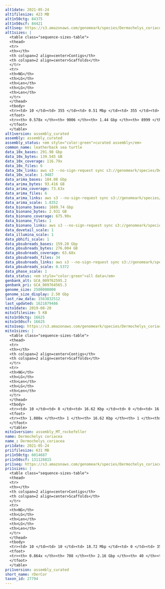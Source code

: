 ```yaml
---
alt1date: 2021-05-24
alt1filesize: 423 MB
alt1n50ctg: 84375
alt1n50scf: 84421
alt1seq: https://s3.amazonaws.com/genomeark/species/Dermochelys_coriacea/rDerCor1/assembly_curated/rDerCor1.alt.cur.20210524.fasta.gz
alt1sizes: |
  <table class="sequence-sizes-table">
  <thead>
  <tr>
  <th></th>
  <th colspan=2 align=center>Contigs</th>
  <th colspan=2 align=center>Scaffolds</th>
  </tr>
  <tr>
  <th>NG</th>
  <th>LG</th>
  <th>Len</th>
  <th>LG</th>
  <th>Len</th>
  </tr>
  </thead>
  <tbody>
  <tr><td> 10 </td><td> 355 </td><td> 0.51 Mbp </td><td> 355 </td><td> 0.51 Mbp </td></tr>  <tr><td> 20 </td><td> 956 </td><td> 0.34 Mbp </td><td> 956 </td><td> 0.34 Mbp </td></tr>  <tr><td> 30 </td><td> 1840 </td><td> 0.24 Mbp </td><td> 1840 </td><td> 0.24 Mbp </td></tr>  <tr><td> 40 </td><td> 3137 </td><td> 0.16 Mbp </td><td> 3137 </td><td> 0.16 Mbp </td></tr>  <tr style="background-color:#cccccc;"><td> 50 </td><td> 5298 </td><td> 84.38 Kbp </td><td> 5298 </td><td> 84.42 Kbp </td></tr>  <tr><td> 60 </td><td> - </td><td> - </td><td> - </td><td> - </td></tr>  <tr><td> 70 </td><td> - </td><td> - </td><td> - </td><td> - </td></tr>  <tr><td> 80 </td><td> - </td><td> - </td><td> - </td><td> - </td></tr>  <tr><td> 90 </td><td> - </td><td> - </td><td> - </td><td> - </td></tr>  <tr><td> 100 </td><td> - </td><td> - </td><td> - </td><td> - </td></tr>  </tbody>
  <tfoot>
  <tr><th> 0.578x </th><th> 9006 </th><th> 1.44 Gbp </th><th> 8999 </th><th> 1.44 Gbp </th></tr>
  </tfoot>
  </table>
alt1version: assembly_curated
assembly: assembly_curated
assembly_status: <em style="color:green">curated assembly</em>
common_name: leatherback sea turtle
data_10x_bases: 291.98 Gbp
data_10x_bytes: 139.545 GB
data_10x_coverage: 116.79x
data_10x_files: 6
data_10x_links: aws s3 --no-sign-request sync s3://genomeark/species/Dermochelys_coriacea/rDerCor1/genomic_data/10x/ .<br>
data_10x_scale: 1.9487
data_arima_bases: 184.08 Gbp
data_arima_bytes: 93.416 GB
data_arima_coverage: 73.63x
data_arima_files: 6
data_arima_links: aws s3 --no-sign-request sync s3://genomeark/species/Dermochelys_coriacea/rDerCor1/genomic_data/arima/ .<br>
data_arima_scale: 1.8352
data_bionano_bases: 1689.74 Gbp
data_bionano_bytes: 2.931 GB
data_bionano_coverage: 675.90x
data_bionano_files: 1
data_bionano_links: aws s3 --no-sign-request sync s3://genomeark/species/Dermochelys_coriacea/rDerCor1/genomic_data/bionano/ .<br>
data_dovetail_scale: 1
data_illumina_scale: 1
data_pbhifi_scale: 1
data_pbsubreads_bases: 159.20 Gbp
data_pbsubreads_bytes: 276.004 GB
data_pbsubreads_coverage: 63.68x
data_pbsubreads_files: 34
data_pbsubreads_links: aws s3 --no-sign-request sync s3://genomeark/species/Dermochelys_coriacea/rDerCor1/genomic_data/pacbio/ . --exclude "*ccs*bam*"<br>
data_pbsubreads_scale: 0.5372
data_phase_scale: 1
data_status: <em style="color:green">all data</em>
genbank_alt: GCA_009762595.2
genbank_pri: GCA_009764565.3
genome_size: 2500000000
genome_size_display: 2.50 Gbp
last_raw_data: 1563832512
last_updated: 1621879486
mito1date: 2019-08-20
mito1filesize: 5 KB
mito1n50ctg: 16625
mito1n50scf: 16625
mito1seq: https://s3.amazonaws.com/genomeark/species/Dermochelys_coriacea/rDerCor1/assembly_MT_rockefeller/rDerCor1.MT.20190820.fasta.gz
mito1sizes: |
  <table class="sequence-sizes-table">
  <thead>
  <tr>
  <th></th>
  <th colspan=2 align=center>Contigs</th>
  <th colspan=2 align=center>Scaffolds</th>
  </tr>
  <tr>
  <th>NG</th>
  <th>LG</th>
  <th>Len</th>
  <th>LG</th>
  <th>Len</th>
  </tr>
  </thead>
  <tbody>
  <tr><td> 10 </td><td> 0 </td><td> 16.62 Kbp </td><td> 0 </td><td> 16.62 Kbp </td></tr>  <tr><td> 20 </td><td> 0 </td><td> 16.62 Kbp </td><td> 0 </td><td> 16.62 Kbp </td></tr>  <tr><td> 30 </td><td> 0 </td><td> 16.62 Kbp </td><td> 0 </td><td> 16.62 Kbp </td></tr>  <tr><td> 40 </td><td> 0 </td><td> 16.62 Kbp </td><td> 0 </td><td> 16.62 Kbp </td></tr>  <tr style="background-color:#cccccc;"><td> 50 </td><td> 0 </td><td style="background-color:#ff8888;"> 16.62 Kbp </td><td> 0 </td><td style="background-color:#ff8888;"> 16.62 Kbp </td></tr>  <tr><td> 60 </td><td> 0 </td><td> 16.62 Kbp </td><td> 0 </td><td> 16.62 Kbp </td></tr>  <tr><td> 70 </td><td> 0 </td><td> 16.62 Kbp </td><td> 0 </td><td> 16.62 Kbp </td></tr>  <tr><td> 80 </td><td> 0 </td><td> 16.62 Kbp </td><td> 0 </td><td> 16.62 Kbp </td></tr>  <tr><td> 90 </td><td> 0 </td><td> 16.62 Kbp </td><td> 0 </td><td> 16.62 Kbp </td></tr>  <tr><td> 100 </td><td> 0 </td><td> 16.62 Kbp </td><td> 0 </td><td> 16.62 Kbp </td></tr>  </tbody>
  <tfoot>
  <tr><th> 1.000x </th><th> 1 </th><th> 16.62 Kbp </th><th> 1 </th><th> 16.62 Kbp </th></tr>
  </tfoot>
  </table>
mito1version: assembly_MT_rockefeller
name: Dermochelys coriacea
name_: Dermochelys_coriacea
pri1date: 2021-05-24
pri1filesize: 631 MB
pri1n50ctg: 6014687
pri1n50scf: 131128815
pri1seq: https://s3.amazonaws.com/genomeark/species/Dermochelys_coriacea/rDerCor1/assembly_curated/rDerCor1.pri.cur.20210524.fasta.gz
pri1sizes: |
  <table class="sequence-sizes-table">
  <thead>
  <tr>
  <th></th>
  <th colspan=2 align=center>Contigs</th>
  <th colspan=2 align=center>Scaffolds</th>
  </tr>
  <tr>
  <th>NG</th>
  <th>LG</th>
  <th>Len</th>
  <th>LG</th>
  <th>Len</th>
  </tr>
  </thead>
  <tbody>
  <tr><td> 10 </td><td> 10 </td><td> 18.72 Mbp </td><td> 0 </td><td> 354.45 Mbp </td></tr>  <tr><td> 20 </td><td> 26 </td><td> 13.47 Mbp </td><td> 1 </td><td> 272.70 Mbp </td></tr>  <tr><td> 30 </td><td> 48 </td><td> 10.22 Mbp </td><td> 2 </td><td> 212.17 Mbp </td></tr>  <tr><td> 40 </td><td> 77 </td><td> 7.34 Mbp </td><td> 4 </td><td> 137.57 Mbp </td></tr>  <tr style="background-color:#cccccc;"><td> 50 </td><td> 114 </td><td style="background-color:#88ff88;"> 6.01 Mbp </td><td> 5 </td><td style="background-color:#88ff88;"> 131.13 Mbp </td></tr>  <tr><td> 60 </td><td> 164 </td><td> 4.15 Mbp </td><td> 8 </td><td> 105.21 Mbp </td></tr>  <tr><td> 70 </td><td> 238 </td><td> 2.83 Mbp </td><td> 10 </td><td> 80.02 Mbp </td></tr>  <tr><td> 80 </td><td> 362 </td><td> 1.36 Mbp </td><td> 18 </td><td> 20.02 Mbp </td></tr>  <tr><td> 90 </td><td> - </td><td> - </td><td> - </td><td> - </td></tr>  <tr><td> 100 </td><td> - </td><td> - </td><td> - </td><td> - </td></tr>  </tbody>
  <tfoot>
  <tr><th> 0.864x </th><th> 708 </th><th> 2.16 Gbp </th><th> 40 </th><th> 2.16 Gbp </th></tr>
  </tfoot>
  </table>
pri1version: assembly_curated
short_name: rDerCor
taxon_id: 27794
---
```

